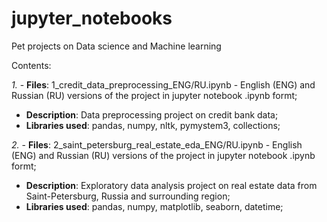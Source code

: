 # jupyter_notebooks
Pet projects on Data science and Machine learning

Contents:

*1.* - **Files**: 1_credit_data_preprocessing_ENG/RU.ipynb - English (ENG) and Russian (RU) versions of the project in jupyter notebook .ipynb formt;
   - **Description**: Data preprocessing project on credit bank data;
   - **Libraries used**: pandas, numpy, nltk, pymystem3, collections;

*2.* - **Files**: 2_saint_petersburg_real_estate_eda_ENG/RU.ipynb - English (ENG) and Russian (RU) versions of the project in jupyter notebook .ipynb formt;
   - **Description**: Exploratory data analysis project on real estate data from Saint-Petersburg, Russia and surrounding region;
   - **Libraries used**: pandas, numpy, matplotlib, seaborn, datetime;
